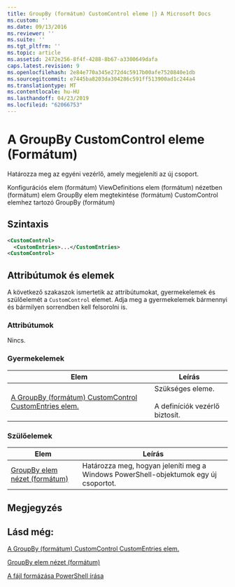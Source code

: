 ```yaml
---
title: GroupBy (formátum) CustomControl eleme |} A Microsoft Docs
ms.custom: ''
ms.date: 09/13/2016
ms.reviewer: ''
ms.suite: ''
ms.tgt_pltfrm: ''
ms.topic: article
ms.assetid: 2472e256-8f4f-4288-8b67-a3300649dafa
caps.latest.revision: 9
ms.openlocfilehash: 2e84e770a345e272d4c5917b00afe7520840e1db
ms.sourcegitcommit: e7445ba8203da304286c591ff513900ad1c244a4
ms.translationtype: MT
ms.contentlocale: hu-HU
ms.lasthandoff: 04/23/2019
ms.locfileid: "62066753"
---
```

# <a name="customcontrol-element-for-groupby-format"></a>A GroupBy CustomControl eleme (Formátum)

Határozza meg az egyéni vezérlő, amely megjeleníti az új csoport.

Konfigurációs elem (formátum) ViewDefinitions elem (formátum) nézetben (formátum) elem GroupBy elem megtekintése (formátum) CustomControl elemhez tartozó GroupBy (formátum)

## <a name="syntax"></a>Szintaxis

```xml
<CustomControl>
  <CustomEntries>...</CustomEntries>
<CustomControl>
```

## <a name="attributes-and-elements"></a>Attribútumok és elemek

A következő szakaszok ismertetik az attribútumokat, gyermekelemek és szülőelemét a `CustomControl` elemet. Adja meg a gyermekelemek bármennyi és bármilyen sorrendben kell felsorolni is.

### <a name="attributes"></a>Attribútumok

Nincs.

### <a name="child-elements"></a>Gyermekelemek

|Elem|Leírás|
|-------------|-----------------|
|[A GroupBy (formátum) CustomControl CustomEntries elem.](./customentries-element-for-customcontrol-for-groupby-format.md)|Szükséges eleme.<br /><br /> A definíciók vezérlő biztosít.|

### <a name="parent-elements"></a>Szülőelemek

|Elem|Leírás|
|-------------|-----------------|
|[GroupBy elem nézet (formátum)](./groupby-element-for-view-format.md)|Határozza meg, hogyan jeleníti meg a Windows PowerShell-objektumok egy új csoportot.|

## <a name="remarks"></a>Megjegyzés

## <a name="see-also"></a>Lásd még:

[A GroupBy (formátum) CustomControl CustomEntries elem.](./customentries-element-for-customcontrol-for-groupby-format.md)

[GroupBy elem nézet (formátum)](./groupby-element-for-view-format.md)

[A fájl formázása PowerShell írása](./writing-a-powershell-formatting-file.md)
